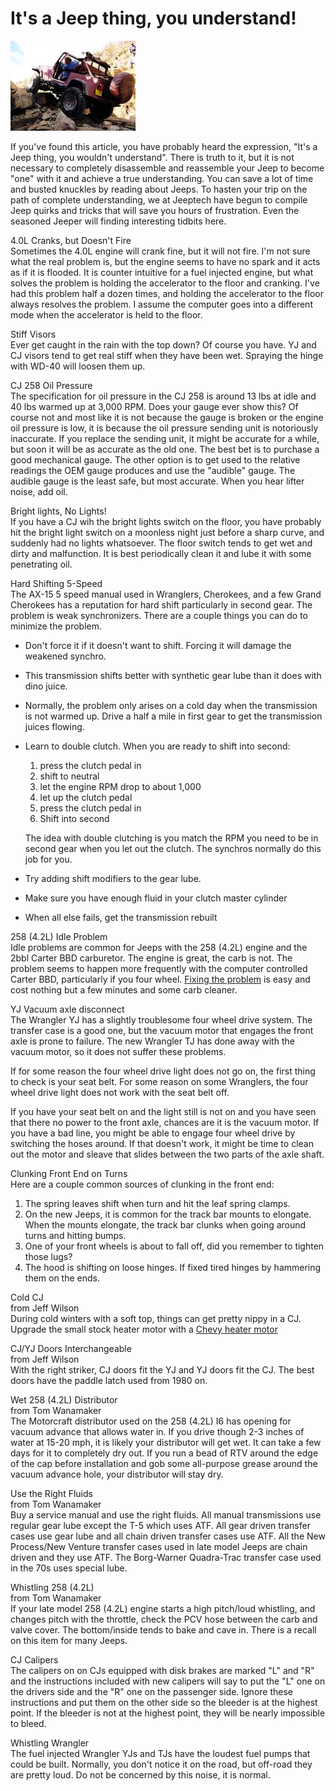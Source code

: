 # It\'s a Jeep thing, you understand!

![Phil Collard on Tabasco Twister](/images/terry/trail/lc98b_.jpg)

If you\'ve found this article, you have probably heard the expression, \"It\'s a Jeep thing, you wouldn\'t understand\". There is truth to it, but it is not necessary to completely disassemble and reassemble your Jeep to become \"one\" with it and achieve a true understanding. You can save a lot of time and busted knuckles by reading about Jeeps. To hasten your trip on the path of complete understanding, we at Jeeptech have begun to compile Jeep quirks and tricks that will save you hours of frustration. Even the seasoned Jeeper will finding interesting tidbits here.

4.0L Cranks, but Doesn\'t Fire\
Sometimes the 4.0L engine will crank fine, but it will not fire. I\'m not sure what the real problem is, but the engine seems to have no spark and it acts as if it is flooded. It is counter intuitive for a fuel injected engine, but what solves the problem is holding the accelerator to the floor and cranking. I\'ve had this problem half a dozen times, and holding the accelerator to the floor always resolves the problem. I assume the computer goes into a different mode when the accelerator is held to the floor.

Stiff Visors\
Ever get caught in the rain with the top down? Of course you have. YJ and CJ visors tend to get real stiff when they have been wet. Spraying the hinge with WD-40 will loosen them up.

CJ 258 Oil Pressure\
The specification for oil pressure in the CJ 258 is around 13 lbs at idle and 40 lbs warmed up at 3,000 RPM. Does your gauge ever show this? Of course not and most like it is not because the gauge is broken or the engine oil pressure is low, it is because the oil pressure sending unit is notoriously inaccurate. If you replace the sending unit, it might be accurate for a while, but soon it will be as accurate as the old one. The best bet is to purchase a good mechanical gauge. The other option is to get used to the relative readings the OEM gauge produces and use the \"audible\" gauge. The audible gauge is the least safe, but most accurate. When you hear lifter noise, add oil.

Bright lights, No Lights!\
If you have a CJ wih the bright lights switch on the floor, you have probably hit the bright light switch on a moonless night just before a sharp curve, and suddenly had no lights whatsoever. The floor switch tends to get wet and dirty and malfunction. It is best periodically clean it and lube it with some penetrating oil.

Hard Shifting 5-Speed\
The AX-15 5 speed manual used in Wranglers, Cherokees, and a few Grand Cherokees has a reputation for hard shift particularly in second gear. The problem is weak synchronizers. There are a couple things you can do to minimize the problem.

-   Don\'t force it if it doesn\'t want to shift. Forcing it will damage the weakened synchro.
-   This transmission shifts better with synthetic gear lube than it does with dino juice.
-   Normally, the problem only arises on a cold day when the transmission is not warmed up. Drive a half a mile in first gear to get the transmission juices flowing.
-   Learn to double clutch. When you are ready to shift into second:
    1.  press the clutch pedal in
    2.  shift to neutral
    3.  let the engine RPM drop to about 1,000
    4.  let up the clutch pedal
    5.  press the clutch pedal in
    6.  Shift into second

    The idea with double clutching is you match the RPM you need to be in second gear when you let out the clutch. The synchros normally do this job for you.
-   Try adding shift modifiers to the gear lube.
-   Make sure you have enough fluid in your clutch master cylinder
-   When all else fails, get the transmission rebuilt

258 (4.2L) Idle Problem\
Idle problems are common for Jeeps with the 258 (4.2L) engine and the 2bbl Carter BBD carburetor. The engine is great, the carb is not. The problem seems to happen more frequently with the computer controlled Carter BBD, particularly if you four wheel. [Fixing the problem](/engine/factory/carter.html) is easy and cost nothing but a few minutes and some carb cleaner.

YJ Vacuum axle disconnect\
The Wrangler YJ has a slightly troublesome four wheel drive system. The transfer case is a good one, but the vacuum motor that engages the front axle is prone to failure. The new Wrangler TJ has done away with the vacuum motor, so it does not suffer these problems.

If for some reason the four wheel drive light does not go on, the first thing to check is your seat belt. For some reason on some Wranglers, the four wheel drive light does not work with the seat belt off.

If you have your seat belt on and the light still is not on and you have seen that there no power to the front axle, chances are it is the vacuum motor. If you have a bad line, you might be able to engage four wheel drive by switching the hoses around. If that doesn\'t work, it might be time to clean out the motor and sleave that slides between the two parts of the axle shaft.

Clunking Front End on Turns\
Here are a couple common sources of clunking in the front end:

1.  The spring leaves shift when turn and hit the leaf spring clamps.
2.  On the new Jeeps, it is common for the track bar mounts to elongate. When the mounts elongate, the track bar clunks when going around turns and hitting bumps.
3.  One of your front wheels is about to fall off, did you remember to tighten those lugs?
4.  The hood is shifting on loose hinges. If fixed tired hinges by hammering them on the ends.

Cold CJ\
from Jeff Wilson\
During cold winters with a soft top, things can get pretty nippy in a CJ. Upgrade the small stock heater motor with a [Chevy heater motor](/body/heater.html)

CJ/YJ Doors Interchangeable\
from Jeff Wilson\
With the right striker, CJ doors fit the YJ and YJ doors fit the CJ. The best doors have the paddle latch used from 1980 on.

Wet 258 (4.2L) Distributor\
from Tom Wanamaker\
The Motorcraft distributor used on the 258 (4.2L) I6 has opening for vacuum advance that allows water in. If you drive though 2-3 inches of water at 15-20 mph, it is likely your distributor will get wet. It can take a few days for it to completely dry out. If you run a bead of RTV around the edge of the cap before installation and gob some all-purpose grease around the vacuum advance hole, your distributor will stay dry.

Use the Right Fluids\
from Tom Wanamaker\
Buy a service manual and use the right fluids. All manual transmissions use regular gear lube except the T-5 which uses ATF. All gear driven transfer cases use gear lube and all chain driven transfer cases use ATF. All the New Process/New Venture transfer cases used in late model Jeeps are chain driven and they use ATF. The Borg-Warner Quadra-Trac transfer case used in the 70s uses special lube.

Whistling 258 (4.2L)\
from Tom Wanamaker\
If your late model 258 (4.2L) engine starts a high pitch/loud whistling, and changes pitch with the throttle, check the PCV hose between the carb and valve cover. The bottom/inside tends to bake and cave in. There is a recall on this item for many Jeeps.

CJ Calipers\
The calipers on on CJs equipped with disk brakes are marked \"L\" and \"R\" and the instructions included with new calipers will say to put the \"L\" one on the drivers side and the \"R\" one on the passenger side. Ignore these instructions and put them on the other side so the bleeder is at the highest point. If the bleeder is not at the highest point, they will be nearly impossible to bleed.

Whistling Wrangler\
The fuel injected Wrangler YJs and TJs have the loudest fuel pumps that could be built. Normally, you don\'t notice it on the road, but off-road they are pretty loud. Do not be concerned by this noise, it is normal.
